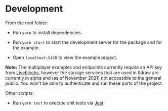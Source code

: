 # Development

From the root folder:

- Run `yarn` to install dependencies.

- Run `yarn start` to start the development server for the package and for the example.

- Open `localhost:5420` to view the example project.

**Note:** The multiplayer examples and endpoints currently require an API key from [Liveblocks](https://liveblocks.io/), however the storage services that are used in tldraw are currently in alpha and (as of November 2021) not accessible to the general public. You won't be able to authenticate and run these parts of the project.

Other scripts:

- Run `yarn test` to execute unit tests via [Jest](https://jestjs.io).
